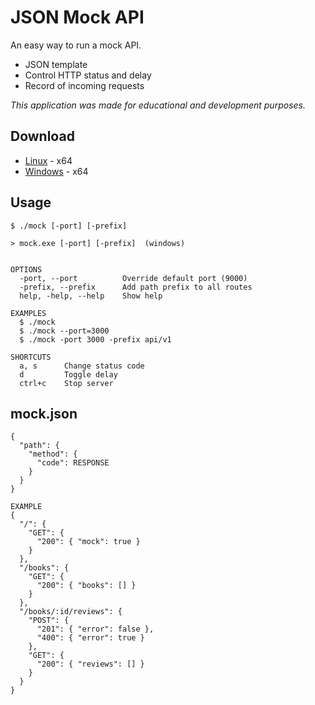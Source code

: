 # JSON Mock API
An easy way to run a mock API.
* JSON template
* Control HTTP status and delay
* Record of incoming requests
  
*This application was made for educational and development purposes.*
## Download
* [Linux](https://github.com/ffcoelho/json-mock-api/raw/main/zip/linux.zip) - x64
* [Windows](https://github.com/ffcoelho/json-mock-api/raw/main/zip/windows.zip) - x64
  
## Usage
```
$ ./mock [-port] [-prefix]

> mock.exe [-port] [-prefix]  (windows)


OPTIONS
  -port, --port          Override default port (9000)
  -prefix, --prefix      Add path prefix to all routes
  help, -help, --help    Show help

EXAMPLES
  $ ./mock
  $ ./mock --port=3000
  $ ./mock -port 3000 -prefix api/v1

SHORTCUTS
  a, s      Change status code
  d         Toggle delay
  ctrl+c    Stop server
```
## mock.json
```
{
  "path": {
    "method": {
      "code": RESPONSE
    }
  }
}

EXAMPLE
{
  "/": {
    "GET": {
      "200": { "mock": true }
    }
  },
  "/books": {
    "GET": {
      "200": { "books": [] }
    }
  },
  "/books/:id/reviews": {
    "POST": {
      "201": { "error": false },
      "400": { "error": true }
    },
    "GET": {
      "200": { "reviews": [] }
    }
  }
}
```
